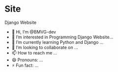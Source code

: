# Site
Django Website

- 👋 Hi, I’m @BMVG-dev
- 👀 I’m interested in Programming Django Website...
- 🌱 I’m currently learning Python and Django ...
- 💞️ I’m looking to collaborate on ...
- 📫 How to reach me ...
- 😄 Pronouns: ...
- ⚡ Fun fact: ...

<!---
BMVG-dev/BMVG-dev is a ✨ special ✨ repository because its `README.md` (this file) appears on your GitHub profile.
You can click the Preview link to take a look at your changes.
--->
